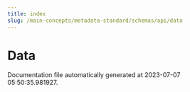 ```yaml
---
title: index
slug: /main-concepts/metadata-standard/schemas/api/data
---
```


# Data

Documentation file automatically generated at 2023-07-07 05:50:35.981927.
